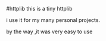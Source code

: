 #httplib
this is a tiny httplib

i use it for my many personal projects.

by the way ,it was very easy to use